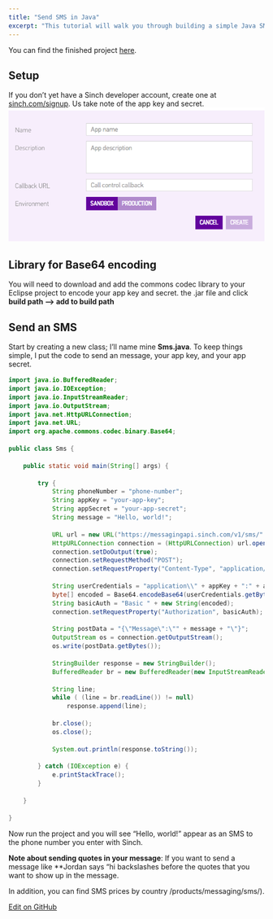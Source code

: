 ```yaml
---
title: "Send SMS in Java"
excerpt: "This tutorial will walk you through building a simple Java SMS project that uses Sinch to send an SMS."
---
```

You can find the finished project [here](http://www.github.com/sinch/java-sms-tutorial).

## Setup

If you don’t yet have a Sinch developer account, create one at [sinch.com/signup](https://portal.sinch.com/#/signup). Us take note of the app key and secret.
![new-app.png](images/7816f2a-new-app.png)

## Library for Base64 encoding

You will need to download and add the commons codec library to your
Eclipse project to encode your app key and secret.  the .jar file and click **build path –\> add to build path**

## Send an SMS

Start by creating a new class; I’ll name mine **Sms.java**. To keep
things simple, I put the code to send an  message, your app key, and your app secret.

```java
import java.io.BufferedReader;
import java.io.IOException;
import java.io.InputStreamReader;
import java.io.OutputStream;
import java.net.HttpURLConnection;
import java.net.URL;
import org.apache.commons.codec.binary.Base64;

public class Sms {

    public static void main(String[] args) {

        try {
            String phoneNumber = "phone-number";
            String appKey = "your-app-key";
            String appSecret = "your-app-secret";
            String message = "Hello, world!";

            URL url = new URL("https://messagingapi.sinch.com/v1/sms/" + phoneNumber);
            HttpURLConnection connection = (HttpURLConnection) url.openConnection();
            connection.setDoOutput(true);
            connection.setRequestMethod("POST");
            connection.setRequestProperty("Content-Type", "application/json");

            String userCredentials = "application\\" + appKey + ":" + appSecret;
            byte[] encoded = Base64.encodeBase64(userCredentials.getBytes());
            String basicAuth = "Basic " + new String(encoded);
            connection.setRequestProperty("Authorization", basicAuth);

            String postData = "{\"Message\":\"" + message + "\"}";
            OutputStream os = connection.getOutputStream();
            os.write(postData.getBytes());

            StringBuilder response = new StringBuilder();
            BufferedReader br = new BufferedReader(new InputStreamReader(connection.getInputStream()));

            String line;
            while ( (line = br.readLine()) != null)
                response.append(line);

            br.close();
            os.close();

            System.out.println(response.toString());

        } catch (IOException e) {
            e.printStackTrace();
        }

    }

}
```

Now run the project and you will see “Hello, world\!” appear as an SMS
to the phone number you enter with Sinch.

**Note about sending quotes in your message**: If you want to send a
message like **Jordan says “hi backslashes before the quotes that you want to show up in the message.

In addition, you can find SMS prices by country
 /products/messaging/sms/).

<a class="edit-on-github" href="https://github.com/sinch/docs/blob/master/docs/tutorials/java/send-sms-in-java.md">Edit on GitHub</a>